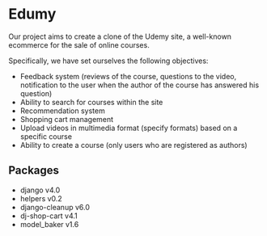 # Edumy


Our project aims to create a clone of the Udemy site, a well-known ecommerce for the sale of online courses.

Specifically, we have set ourselves the following objectives:
- Feedback system (reviews of the course, questions to the video, notification to the user when the author of the course has answered his question)
- Ability to search for courses within the site
- Recommendation system
- Shopping cart management
- Upload videos in multimedia format (specify formats) based on a specific course
- Ability to create a course (only users who are registered as authors)

## Packages
- django v4.0  
- helpers v0.2
- django-cleanup v6.0
- dj-shop-cart v4.1
- model_baker v1.6
